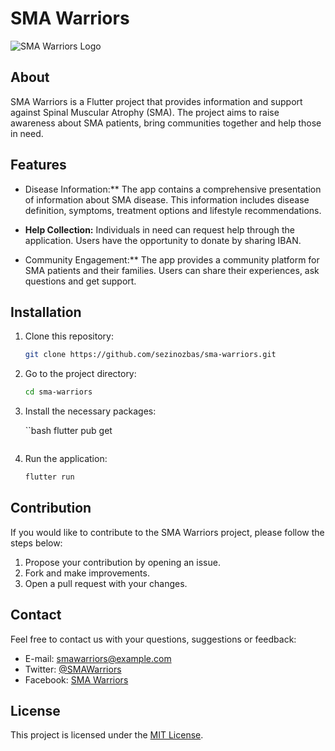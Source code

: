 # SMA Warriors

![SMA Warriors Logo](logo.png)

## About

SMA Warriors is a Flutter project that provides information and support against Spinal Muscular Atrophy (SMA). The project aims to raise awareness about SMA patients, bring communities together and help those in need.

## Features

- Disease Information:** The app contains a comprehensive presentation of information about SMA disease. This information includes disease definition, symptoms, treatment options and lifestyle recommendations.

- **Help Collection:** Individuals in need can request help through the application. Users have the opportunity to donate by sharing IBAN.

- Community Engagement:** The app provides a community platform for SMA patients and their families. Users can share their experiences, ask questions and get support.

## Installation

1. Clone this repository:

    ```bash
    git clone https://github.com/sezinozbas/sma-warriors.git
    ```

2. Go to the project directory:

    ```bash
    cd sma-warriors
    ```

3. Install the necessary packages:

   ``bash
   flutter pub get
    ```

4. Run the application:

    ```bash
    flutter run
    ```

## Contribution

If you would like to contribute to the SMA Warriors project, please follow the steps below:

1. Propose your contribution by opening an issue.
2. Fork and make improvements.
3. Open a pull request with your changes.

## Contact

Feel free to contact us with your questions, suggestions or feedback:

- E-mail: smawarriors@example.com
- Twitter: [@SMAWarriors](https://twitter.com/SMAWarriors)
- Facebook: [SMA Warriors](https://www.facebook.com/SMAWarriors)

## License

This project is licensed under the [MIT License](LICENSE).
#